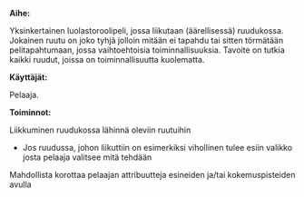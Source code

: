 **Aihe:** 

Yksinkertainen luolastoroolipeli, jossa liikutaan (äärellisessä) ruudukossa. Jokainen ruutu on joko tyhjä jolloin mitään ei tapahdu tai sitten törmätään pelitapahtumaan, jossa vaihtoehtoisia toiminnallisuuksia. Tavoite on tutkia kaikki ruudut, joissa on toiminnallisuutta kuolematta.

**Käyttäjät:** 

Pelaaja.

**Toiminnot:** 

Liikkuminen ruudukossa lähinnä oleviin ruutuihin
* Jos ruudussa, johon liikuttiin on esimerkiksi vihollinen tulee esiin valikko josta pelaaja valitsee mitä tehdään

Mahdollista korottaa pelaajan attribuutteja esineiden ja/tai kokemuspisteiden avulla
